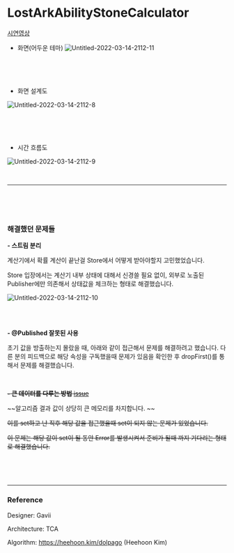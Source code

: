 # LostArkAbilityStoneCalculator
[시연영상](https://youtube.com/shorts/t8NvJEWxVyg?feature=share) 
- 화면(어두운 테마)
![Untitled-2022-03-14-2112-11](https://user-images.githubusercontent.com/48466830/165133409-a22e9f15-31f3-4a35-8159-858740bdd657.png)

<br>

<br>

<br>

- 화면 설계도

![Untitled-2022-03-14-2112-8](https://user-images.githubusercontent.com/48466830/165128418-5f158197-e8f0-4eb3-be98-52e3f1f032c6.png)

<br>

<br>

<br>

- 시간 흐름도

![Untitled-2022-03-14-2112-9](https://user-images.githubusercontent.com/48466830/165128511-7c39ba00-9e09-4be9-bfb5-bfd2cce66538.png)

<br>

---

<br>

<br>

<br>

### 해결했던 문제들

**- 스트림 분리**

계산기에서 확률 계산이 끝난걸 Store에서 어떻게 받아야할지 고민했었습니다.

Store 입장에서는 계산기 내부 상태에 대해서 신경쓸 필요 없이, 외부로 노출된 Publisher에만 의존해서 상태값을 체크하는 형태로 해결했습니다.

![Untitled-2022-03-14-2112-10](https://user-images.githubusercontent.com/48466830/165130803-255f5cb9-b29a-4833-9896-b1648e6676f2.png)

<br>

<br>

**- @Published 잘못된 사용**

초기 값을 방출하는지 몰랐을 때, 아래와 같이 접근해서 문제를 해결하려고 했습니다.
다른 분의 피드백으로 해당 속성을 구독했을때 문제가 있음을 확인한 후 dropFirst()를 통해서 문제를 해결했습니다.

<br>

~~**- 큰 데이터를 다루는 방법** [issue](https://github.com/GangWoon/LostArkAbilityStoneCalculator/issues/3)~~

~~알고리즘 결과 값이 상당히 큰 메모리를 차지합니다. ~~

~~이를 set하고 난 직후 해당 값을 접근했을때 set이 되지 않는 문제가 있었습니다.~~

~~이 문제는 해당 값이 set이 될 동안 Error를 발생시켜서 준비가 될때 까지 기다리는 형태로 해결했습니다.~~



<br>

<br>

<br>

---

### Reference

Designer: Gavii

Architecture: TCA

Algorithm: https://heehoon.kim/dolpago (Heehoon Kim)
